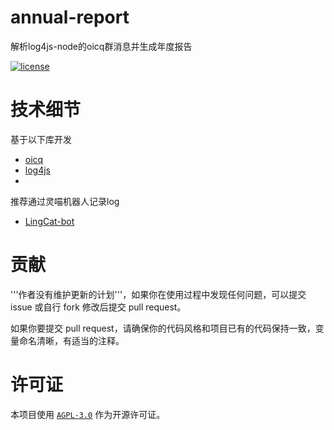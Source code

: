 # annual-report
解析log4js-node的oicq群消息并生成年度报告

[![license](https://img.shields.io/github/license/Sirius0v0/SiriusBot)](https://choosealicense.com/licenses/agpl-3.0/)

# 技术细节
基于以下库开发
+ [oicq](https://github.com/takayama-lily/oicq)
+ [log4js](https://github.com/log4js-node/log4js-node)
+ 
推荐通过灵喵机器人记录log
+ [LingCat-bot](https://github.com/NPUcraft/LingCat-bot)

# 贡献

'''作者没有维护更新的计划'''，如果你在使用过程中发现任何问题，可以提交 issue 或自行 fork 修改后提交 pull request。

如果你要提交 pull request，请确保你的代码风格和项目已有的代码保持一致，变量命名清晰，有适当的注释。

# 许可证

本项目使用 [`AGPL-3.0`](https://choosealicense.com/licenses/agpl-3.0/) 作为开源许可证。
